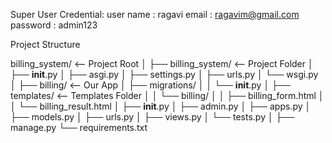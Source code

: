 Super User Credential:
user name : ragavi
email : ragavim@gmail.com
password : admin123

Project Structure

billing_system/                   <-- Project Root
│
├── billing_system/               <-- Project Folder
│   ├── __init__.py
│   ├── asgi.py
│   ├── settings.py
│   ├── urls.py
│   └── wsgi.py
│
├── billing/                      <-- Our App
│   ├── migrations/
│   │   └── __init__.py
│   ├── templates/                <-- Templates Folder
│   │   └── billing/
│   │       ├── billing_form.html
│   │       └── billing_result.html
│   ├── __init__.py
│   ├── admin.py
│   ├── apps.py
│   ├── models.py
│   ├── urls.py
│   ├── views.py
│   └── tests.py
│
├── manage.py
└── requirements.txt

